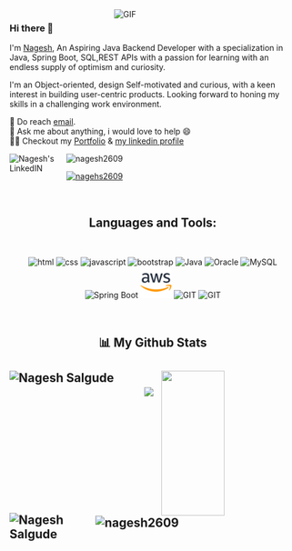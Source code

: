   <img align="right" alt="GIF" src="https://user-images.githubusercontent.com/75193540/156818786-1dc5df82-3864-4628-a77d-c34f8c6ceeeb.gif" width="320px" />

### Hi there 👋

I'm [Nagesh](https://github.com/nagesh2609), An Aspiring Java Backend Developer with a specialization in Java, Spring Boot, SQL,REST APIs with a passion for learning with an endless supply of optimism and curiosity.


I'm an Object-oriented, design Self-motivated and curious, with a keen interest in building user-centric products. Looking forward to honing my skills in a challenging work environment.<br/>


  💼 Do reach [email](mailto:salgudenagesh2609@gmail.com). <br/>
  💬 Ask me about anything, i would love to help 😄 <br/>
  👨‍💻 Checkout my [Portfolio](https://nagesh2609.github.io/) & [my linkedin profile](https://www.linkedin.com/in/nagesh-salgude-27533a231/) <br/>
  



<a href="https://www.linkedin.com/in/nagesh-salgude-27533a231/">
  <img align="left" alt="Nagesh's LinkedIN" width="100px" src="https://cdn.icon-icons.com/icons2/2530/PNG/512/linkedin_button_icon_151847.png" />
</a>
<p align="left"> <img src="https://komarev.com/ghpvc/?username=nagesh2609&label=Profile%20views&color=0e75b6&style=flat" alt="nagesh2609" /> </p>

<p align="left"> <a href="https://github.com/ryo-ma/github-profile-trophy"><img src="https://github-profile-trophy.vercel.app/?username=sheetalbisht2001" alt="nagehs2609" /></a> </p>

<br />

<span><h2 align="center">Languages and Tools:</h2>
  <br>
  <p align="center">
      <img src="https://www.vectorlogo.zone/logos/w3_html5/w3_html5-icon.svg" alt="html" width="55" height="55"/>
      <img src="https://www.vectorlogo.zone/logos/w3_css/w3_css-icon.svg" alt="css" width="55" height="55"/>
      <img src="https://www.svgrepo.com/show/303206/javascript-logo.svg" alt="javascript" width="55" height="55"/>
      <img src="https://upload.wikimedia.org/wikipedia/commons/b/b2/Bootstrap_logo.svg" alt="bootstrap" width="55" height="55"/>
      <img src="https://www.svgrepo.com/show/184143/java.svg" alt="Java" height="55"/>
      <img src="https://www.svgrepo.com/show/355152/oracle.svg" alt="Oracle"  height="55"/>
      <img src="https://www.svgrepo.com/show/354099/mysql.svg" alt="MySQL"  height="55"/>
      <img src="https://www.vectorlogo.zone/logos/springio/springio-icon.svg" alt="Spring Boot" width="55" height="55"/>
      <img src="https://raw.githubusercontent.com/devicons/devicon/master/icons/amazonwebservices/amazonwebservices-original-wordmark.svg" alt="AWS"  height="55"/>
      <img src="https://www.vectorlogo.zone/logos/git-scm/git-scm-icon.svg" alt="GIT" width="55" height="55" marginleft="15"/>
      <img src="https://www.svgrepo.com/show/354048/material-ui.svg" alt="GIT" width="55" height="55" marginleft="15"/>
</p></span>

<br/>


<h2 align="center">📊 My Github Stats<h2>
<div>
  <img align="left" src="https://github-readme-streak-stats.herokuapp.com/?user=nagesh2609&theme=default" alt="Nagesh Salgude" height="250px" width="47%" />
  <img align="right" src="https://github-readme-stats.vercel.app/api?username=nagesh2609&show_icons=true&theme=default" height="255px" width="47%"/>
<div>
  </br>
  
  
  
  <div>
  <img align="left" src="https://github-readme-stats.vercel.app/api/top-langs/?username=nagesh2609&theme=default&langs_count=8" alt="Nagesh Salgude" height="230px" width="25%" />
  <img img align="right" src="https://github-profile-summary-cards.vercel.app/api/cards/profile-details?username=nagesh2609&theme=default" alt="nagesh2609" height="220px" width="70%"/>
  

<div>

  
 <img  src="https://raw.githubusercontent.com/Trilokia/Trilokia/379277808c61ef204768a61bbc5d25bc7798ccf1/bottom_header.svg" />




